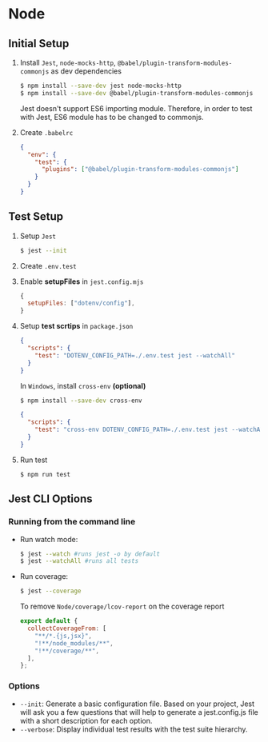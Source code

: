 # Node

## Initial Setup

1. Install `Jest`, `node-mocks-http`, `@babel/plugin-transform-modules-commonjs` as dev dependencies

   ```sh
   $ npm install --save-dev jest node-mocks-http
   $ npm install --save-dev @babel/plugin-transform-modules-commonjs
   ```

   Jest doesn't support ES6 importing module. Therefore, in order to test with Jest, ES6 module has to be changed to commonjs.

2. Create `.babelrc`

   ```json
   {
     "env": {
       "test": {
         "plugins": ["@babel/plugin-transform-modules-commonjs"]
       }
     }
   }
   ```

## Test Setup

1. Setup `Jest`

   ```sh
   $ jest --init
   ```

2. Create `.env.test`

3. Enable **setupFiles** in `jest.config.mjs`

   ```mjs
   {
     setupFiles: ["dotenv/config"],
   }
   ```

4. Setup **test scrtips** in `package.json`

   ```json
   {
     "scripts": {
       "test": "DOTENV_CONFIG_PATH=./.env.test jest --watchAll"
     }
   }
   ```

   In `Windows`, install `cross-env` **(optional)**

   ```sh
   $ npm install --save-dev cross-env
   ```

   ```json
   {
     "scripts": {
       "test": "cross-env DOTENV_CONFIG_PATH=./.env.test jest --watchAll"
     }
   }
   ```

5. Run test

   ```
   $ npm run test
   ```

## Jest CLI Options

### Running from the command line

- Run watch mode:

  ```sh
  $ jest --watch #runs jest -o by default
  $ jest --watchAll #runs all tests
  ```

- Run coverage:

  ```sh
  $ jest --coverage
  ```

  To remove `Node/coverage/lcov-report` on the coverage report

  ```mjs
  export default {
    collectCoverageFrom: [
      "**/*.{js,jsx}",
      "!**/node_modules/**",
      "!**/coverage/**",
    ],
  };
  ```

### Options

- `--init`: Generate a basic configuration file. Based on your project, Jest will ask you a few questions that will help to generate a jest.config.js file with a short description for each option.
- `--verbose`: Display individual test results with the test suite hierarchy.
